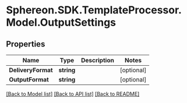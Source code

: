 # Sphereon.SDK.TemplateProcessor.Model.OutputSettings
## Properties

Name | Type | Description | Notes
------------ | ------------- | ------------- | -------------
**DeliveryFormat** | **string** |  | [optional] 
**OutputFormat** | **string** |  | [optional] 

[[Back to Model list]](../README.md#documentation-for-models) [[Back to API list]](../README.md#documentation-for-api-endpoints) [[Back to README]](../README.md)

